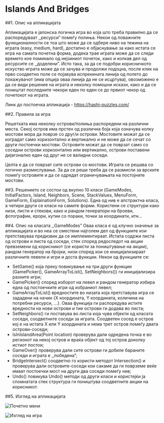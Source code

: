 # Islands And Bridges

##1.	Опис на апликацијата

Апликацијата е јапонска логичка игра во која што треба правилно да се распоредуваат ,,ресурси” помеѓу полиња. Некои од поважните функционалности се тоа што може да се одбере ниво на тежина на играта (easy, medium, hard), достапно е објаснување за како истата се игра на самата почетна форма, додека трае играта може да се следи времето кое поминало од нејзиниот почеток, како и колкав дел од ресурсите се ,,доделени”. Исто така, за да се подобри корисничкото искуство играта може да се зачува и продолжи подоцна, после клик на прво соодветно поле се појавува испрекината линија од полето до покажувачот (има опција оваа линија да не се исцртува), овозможено е да се види решение на играта и неколку помошни искази, како и да се поништат последните чекори еден по еден се до првиот чекор од почетокот на играта. 

Линк до постоечка апликација - https://hashi-puzzles.com/ 

##2.	Правила за игра

Решетката има неколку острови/полиња распоредени на различни места. Секој остров има прстен од различна боја која означува колку мостови мора да поврзе со друг/и острови.
Мостовите можат да се изградат само хоризонтално и вертикално и не може да се сечат со други постоечки мостови. 
Островите можат да се поврзат само со соседни острови хоризонтално или вертикално, острови поставени дијагонално еден од друг не се валидни соседи. 

Целта е да се поврзат сите острови со мостови.
Играта се решава со логично размислување. За да се реши треба да се размисли за врските помеѓу островите и да се одредат ограничувањата на постојните мостови. 

##3.	Решението се состои од вкупно 10 класи (GameModes, InitialFactors, Island, Neighbors, Scene, StackValues, MenuForm, GameForm, ExplainationForm, Solutions). Една од нив е апстрактна класа, а четири други се класи на самите форми. Користени се структури како низи, листи и стекови, како и рандом генератори на броеви, фотографии, ерори, кутии со пораки, точки за координати, итн...

##4.	Опис на класата ,,GameModes”
Оваа класа е од клучно значење за апликацијата и во неа се сместени најголем дел од функциите кои претставуваа предизвик да се имплементираат. Истата содржи листа од острови и листа од соседи, стек според редоследот на акции превземени од корисникот (се користи за поништување на акции), рандом генератор на бројки, низи според кои се иницијализираат различните левели и игри и доста функции. Некои од функциите се:
-	SetGame() која преку повикување на три други функции (GamePicker(), GameArrayToList(), SetNeighbors()) ги иницијализира разните игри;
-	GamePicker() според изборот на левел и рандом генератор избира една од постоечките игри од избраниот левел;
-	GameArrayToList() вредностите во низата која претставува игра се зададени на начин {X координата, Y координата, количина на потребни ресурси, ...}. Оваа функција ги распоредува истите вредности на нови острови и тие острови ги додава во листа;
-	SetNeighbors() ги поставува во листа која чува објекти од класата соседи, соодветните соседи за играта. Соодветен сосед е остров кој е на истата Х или Y координата и нема трет остров помеѓу двата острови-соседи;
-	IsInIslandArea(Point location) проверува дали одредена точка е во регионот на некој остров и враќа објект од тој остров доколку истиот постои;
-	GameOver() проверува дали сите острови ги добиле бараните соседи и играта е ,,победена”;
-	BridgeIntersect() соодветно го користи методот Intersection() и проверува дали островите-соседи кои сакаме да ги поврземе веќе имаат постоечки мост на други два соседи помеѓу нив;
-	Undo() повикува Undo() методи од други класи и користејќи ја спомнатата стек структура ги поништува соодветните акции на корисникот.

##5. Изглед на апликацијата

![Почетно мени](https://user-images.githubusercontent.com/109004117/252170359-7b402893-4415-431a-a974-f18ac572890d.PNG)

![Изглед на игра](https://user-images.githubusercontent.com/109004117/252170356-06f295a9-bed8-407a-966e-505f3e73aed5.PNG)
